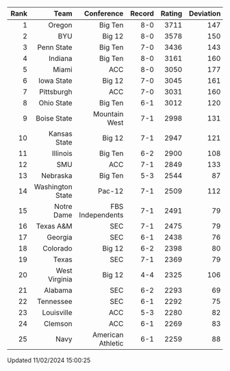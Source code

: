 | Rank  | Team                 | Conference           | Record   | Rating | Deviation |
| ---:  | ---:                 | ---:                 | ---:     | ---:   | ---:      |
| 1     | Oregon               | Big Ten              | 8-0      | 3711   | 147       |
| 2     | BYU                  | Big 12               | 8-0      | 3578   | 150       |
| 3     | Penn State           | Big Ten              | 7-0      | 3436   | 143       |
| 4     | Indiana              | Big Ten              | 8-0      | 3161   | 160       |
| 5     | Miami                | ACC                  | 8-0      | 3050   | 177       |
| 6     | Iowa State           | Big 12               | 7-0      | 3045   | 161       |
| 7     | Pittsburgh           | ACC                  | 7-0      | 3031   | 160       |
| 8     | Ohio State           | Big Ten              | 6-1      | 3012   | 120       |
| 9     | Boise State          | Mountain West        | 7-1      | 2998   | 131       |
| 10    | Kansas State         | Big 12               | 7-1      | 2947   | 121       |
| 11    | Illinois             | Big Ten              | 6-2      | 2900   | 108       |
| 12    | SMU                  | ACC                  | 7-1      | 2849   | 133       |
| 13    | Nebraska             | Big Ten              | 5-3      | 2544   | 87        |
| 14    | Washington State     | Pac-12               | 7-1      | 2509   | 112       |
| 15    | Notre Dame           | FBS Independents     | 7-1      | 2491   | 79        |
| 16    | Texas A&M            | SEC                  | 7-1      | 2475   | 79        |
| 17    | Georgia              | SEC                  | 6-1      | 2438   | 76        |
| 18    | Colorado             | Big 12               | 6-2      | 2398   | 80        |
| 19    | Texas                | SEC                  | 7-1      | 2369   | 79        |
| 20    | West Virginia        | Big 12               | 4-4      | 2325   | 106       |
| 21    | Alabama              | SEC                  | 6-2      | 2293   | 69        |
| 22    | Tennessee            | SEC                  | 6-1      | 2292   | 75        |
| 23    | Louisville           | ACC                  | 5-3      | 2280   | 82        |
| 24    | Clemson              | ACC                  | 6-1      | 2269   | 83        |
| 25    | Navy                 | American Athletic    | 6-1      | 2259   | 88        |

Updated 11/02/2024 15:00:25
